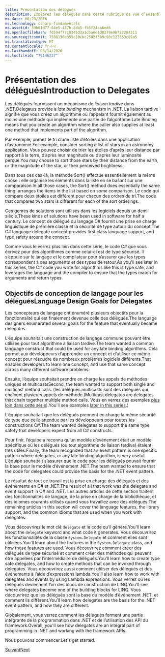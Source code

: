 ```yaml
---
title: Présentation des délégués
description: Explorez les délégués dans cette rubrique de vue d’ensemble qui présente les concepts de base et décrit les objectifs de conception de langage pour les délégués.
ms.date: 06/20/2016
ms.technology: csharp-fundamentals
ms.assetid: 59b61d77-84e5-457b-8da5-fb5f24ca6ed6
ms.openlocfilehash: fd594f77c034533a1d5aee1d8279e9b727284311
ms.sourcegitcommit: 7588136e355e10cbc2582f389c90c127363c02a5
ms.translationtype: MT
ms.contentlocale: fr-FR
ms.lasthandoff: 03/14/2020
ms.locfileid: "79146227"
---
```

# <a name="introduction-to-delegates"></a><span data-ttu-id="29496-103">Présentation des délégués</span><span class="sxs-lookup"><span data-stu-id="29496-103">Introduction to Delegates</span></span>

<span data-ttu-id="29496-104">Les délégués fournissent un mécanisme de *liaison tardive* dans .NET.</span><span class="sxs-lookup"><span data-stu-id="29496-104">Delegates provide a *late binding* mechanism in .NET.</span></span> <span data-ttu-id="29496-105">La liaison tardive signifie que vous créez un algorithme où l’appelant fournit également au moins une méthode qui implémente une partie de l’algorithme.</span><span class="sxs-lookup"><span data-stu-id="29496-105">Late Binding means that you create an algorithm where the caller also supplies at least one method that implements part of the algorithm.</span></span>

<span data-ttu-id="29496-106">Par exemple, prenez le tri d’une liste d’étoiles dans une application d’astronomie.</span><span class="sxs-lookup"><span data-stu-id="29496-106">For example, consider sorting a list of stars in an astronomy application.</span></span>
<span data-ttu-id="29496-107">Vous pouvez choisir de trier les étoiles d’après leur distance par rapport à la terre, d’après leur magnitude ou d’après leur luminosité perçue.</span><span class="sxs-lookup"><span data-stu-id="29496-107">You may choose to sort those stars by their distance from the earth, or the magnitude of the star, or their perceived brightness.</span></span>

<span data-ttu-id="29496-108">Dans tous ces cas-là, la méthode Sort() effectue essentiellement la même chose : elle organise les éléments dans la liste en se basant sur une comparaison.</span><span class="sxs-lookup"><span data-stu-id="29496-108">In all those cases, the Sort() method does essentially the same thing: arranges the items in the list based on some comparison.</span></span> <span data-ttu-id="29496-109">Le code qui compare deux étoiles est différent pour chacun des ordres de tri.</span><span class="sxs-lookup"><span data-stu-id="29496-109">The code that compares two stars is different for each of the sort orderings.</span></span>

<span data-ttu-id="29496-110">Ces genres de solutions sont utilisés dans les logiciels depuis un demi siècle.</span><span class="sxs-lookup"><span data-stu-id="29496-110">These kinds of solutions have been used in software for half a century.</span></span>
<span data-ttu-id="29496-111">Le concept de délégué du langage C# fournit une prise en charge linguistique de première classe et la sécurité de type autour du concept.</span><span class="sxs-lookup"><span data-stu-id="29496-111">The C# language delegate concept provides first class language support, and type safety around the concept.</span></span>

<span data-ttu-id="29496-112">Comme vous le verrez plus loin dans cette série, le code C# que vous écrivez pour des algorithmes comme celui-ci est de type sécurisé. Il s’appuie sur le langage et le compilateur pour s’assurer que les types correspondent à des arguments et des types de retour.</span><span class="sxs-lookup"><span data-stu-id="29496-112">As you'll see later in this series, the C# code you write for algorithms like this is type safe, and leverages the language and the compiler to ensure that the types match for arguments and return types.</span></span>

## <a name="language-design-goals-for-delegates"></a><span data-ttu-id="29496-113">Objectifs de conception de langage pour les délégués</span><span class="sxs-lookup"><span data-stu-id="29496-113">Language Design Goals for Delegates</span></span>

<span data-ttu-id="29496-114">Les concepteurs de langage ont énuméré plusieurs objectifs pour la fonctionnalité qui est finalement devenue celle des délégués.</span><span class="sxs-lookup"><span data-stu-id="29496-114">The language designers enumerated several goals for the feature that eventually became delegates.</span></span>

<span data-ttu-id="29496-115">L’équipe souhaitait une construction de langage commune pouvant être utilisée pour tout algorithme à liaison tardive.</span><span class="sxs-lookup"><span data-stu-id="29496-115">The team wanted a common language construct that could be used for any late binding algorithms.</span></span> <span data-ttu-id="29496-116">Cela permet aux développeurs d’apprendre un concept et d’utiliser ce même concept pour résoudre de nombreux problèmes logiciels différents.</span><span class="sxs-lookup"><span data-stu-id="29496-116">That enables developers to learn one concept, and use that same concept across many different software problems.</span></span>

<span data-ttu-id="29496-117">Ensuite, l’équipe souhaitait prendre en charge les appels de méthodes uniques et multicasts</span><span class="sxs-lookup"><span data-stu-id="29496-117">Second, the team wanted to support both single and multicast method calls.</span></span> <span data-ttu-id="29496-118">(les délégués multicasts sont des délégués qui chaînent plusieurs appels de méthode.</span><span class="sxs-lookup"><span data-stu-id="29496-118">(Multicast delegates are delegates that chain together multiple method calls.</span></span>
<span data-ttu-id="29496-119">Vous en verrez des exemples [plus loin dans cette série](delegate-class.md)).</span><span class="sxs-lookup"><span data-stu-id="29496-119">You'll see examples [later in this series](delegate-class.md).)</span></span>

<span data-ttu-id="29496-120">L’équipe souhaitait que les délégués prennent en charge la même sécurité de type que celle attendue par les développeurs pour toutes les constructions C#.</span><span class="sxs-lookup"><span data-stu-id="29496-120">The team wanted delegates to support the same type safety that developers expect from all C# constructs.</span></span>

<span data-ttu-id="29496-121">Pour finir, l’équipe a reconnu qu’un modèle d’événement était un modèle spécifique où les délégués (ou tout algorithme de liaison tardive) étaient très utiles.</span><span class="sxs-lookup"><span data-stu-id="29496-121">Finally, the team recognized that an event pattern is one specific pattern where delegates, or any late binding algorithm, is very useful.</span></span> <span data-ttu-id="29496-122">L’équipe souhaitait s’assurer que le code pour les délégués pouvait fournir la base pour le modèle d’événement .NET.</span><span class="sxs-lookup"><span data-stu-id="29496-122">The team wanted to ensure that the code for delegates could provide the basis for the .NET event pattern.</span></span>

<span data-ttu-id="29496-123">Le résultat de tout ce travail est la prise en charge des délégués et des événements en C# et .NET.</span><span class="sxs-lookup"><span data-stu-id="29496-123">The result of all that work was the delegate and event support in C# and .NET.</span></span> <span data-ttu-id="29496-124">Les autres articles de cette section traitent des fonctionnalités de langage, de la prise en charge de la bibliothèque, et des idiomes courants utilisés quand vous travaillez avec des délégués.</span><span class="sxs-lookup"><span data-stu-id="29496-124">The remaining articles in this section will cover the language features, the library support, and the common idioms that are used when you work with delegates.</span></span>

<span data-ttu-id="29496-125">Vous découvrirez le mot clé `delegate` et le code qu’il génère.</span><span class="sxs-lookup"><span data-stu-id="29496-125">You'll learn about the `delegate` keyword and what code it generates.</span></span> <span data-ttu-id="29496-126">Vous découvrirez les fonctionnalités de la classe `System.Delegate` et comment elles sont utilisées.</span><span class="sxs-lookup"><span data-stu-id="29496-126">You'll learn about the features in the `System.Delegate` class, and how those features are used.</span></span> <span data-ttu-id="29496-127">Vous découvrirez comment créer des délégués de type sécurisé et comment créer des méthodes qui peuvent être appelées par l’intermédiaire de délégués.</span><span class="sxs-lookup"><span data-stu-id="29496-127">You'll learn how to create type safe delegates, and how to create methods that can be invoked through delegates.</span></span> <span data-ttu-id="29496-128">Vous découvrirez aussi comment utiliser des délégués et des événements à l’aide d’expressions lambda.</span><span class="sxs-lookup"><span data-stu-id="29496-128">You'll also learn how to work with delegates and events by using Lambda expressions.</span></span> <span data-ttu-id="29496-129">Vous verrez où les délégués deviennent l’un des blocs de construction de LINQ.</span><span class="sxs-lookup"><span data-stu-id="29496-129">You'll see where delegates become one of the building blocks for LINQ.</span></span> <span data-ttu-id="29496-130">Vous découvrirez que les délégués sont la base du modèle d’événement .NET, et comment ils diffèrent.</span><span class="sxs-lookup"><span data-stu-id="29496-130">You'll learn how delegates are the basis for the .NET event pattern, and how they are different.</span></span>

<span data-ttu-id="29496-131">Globalement, vous verrez comment les délégués forment une partie intégrante de la programmation dans .NET et de l’utilisation des API du framework.</span><span class="sxs-lookup"><span data-stu-id="29496-131">Overall, you'll see how delegates are an integral part of programming in .NET and working with the framework APIs.</span></span>

<span data-ttu-id="29496-132">Nous pouvons commencer.</span><span class="sxs-lookup"><span data-stu-id="29496-132">Let's get started.</span></span>

[<span data-ttu-id="29496-133">Suivant</span><span class="sxs-lookup"><span data-stu-id="29496-133">Next</span></span>](delegate-class.md)
